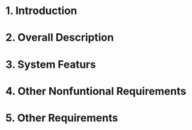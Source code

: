 # 1. Introduction
# 2. Overall Description
# 3. System Featurs
# 4. Other Nonfuntional Requirements
# 5. Other Requirements

